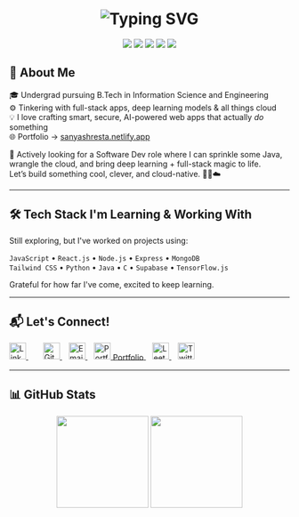 <h1 align="center">
  <img src="https://readme-typing-svg.demolab.com?font=Pacifico&size=30&duration=2500&pause=1000&color=FF6B8B&center=true&vCenter=true&width=435&lines=Hello%2C+I'm+Sanya+Shresta+%F0%9F%8C%9F" alt="Typing SVG" />
</h1>

<p align="center">

  <img src="https://img.shields.io/badge/Loves-AI%20%26%20DL-f9d5e5?style=flat-square&logo=brain&logoColor=white&labelColor=eed3d9" />
  <img src="https://img.shields.io/badge/Cloud-First%20Mindset-cfe8f9?style=flat-square&logo=cloud&logoColor=white&labelColor=bcd4e6" />
  <img src="https://img.shields.io/badge/Made%20with-TensorFlow.js-fbeec1?style=flat-square&logo=tensorflow&logoColor=white&labelColor=f9e79f" />
  <img src="https://img.shields.io/badge/DB-Supabase-d8f3dc?style=flat-square&logo=supabase&logoColor=white&labelColor=95d5b2" />
  <img src="https://img.shields.io/badge/Style-Vibe%20Check%20Passed-f3d1f4?style=flat-square&logo=sparkles&logoColor=white&labelColor=e4bad4" />
</p>


## 💫 About Me

🎓 Undergrad pursuing B.Tech in Information Science and Engineering<br>
⚙️ Tinkering with full-stack apps, deep learning models & all things cloud  
💡 I love crafting smart, secure, AI-powered web apps that actually *do* something  
🌐 Portfolio → [sanyashresta.netlify.app](https://sanyashresta.netlify.app)

🚀 Actively looking for a Software Dev role where I can sprinkle some Java, wrangle the cloud, and bring deep learning + full-stack magic to life.  
Let’s build something cool, clever, and cloud-native. 👩‍💻☁️

---

## 🛠️ Tech Stack I'm Learning & Working With

Still exploring, but I've worked on projects using:  

`JavaScript` • `React.js` • `Node.js` • `Express` • `MongoDB`  
`Tailwind CSS` • `Python` • `Java` • `C` • `Supabase` • `TensorFlow.js`  

Grateful for how far I've come, excited to keep learning.

---

## 📬 Let's Connect!

<p align="left">
  <a href="https://www.linkedin.com/in/sanya-shresta-jathanna" target="_blank" style="margin-right: 15px;">
    <img src="https://img.icons8.com/color/48/linkedin.png" alt="LinkedIn" width="30"/>
  </a>&nbsp;&nbsp;

  <a href="https://github.com/SanyaShresta25" target="_blank">
    <img src="https://img.icons8.com/ios-glyphs/30/000000/github.png" alt="GitHub" width="30"/>
  </a>&nbsp;&nbsp;

  <a href="mailto:shrestasanya@gmail.com" target="_blank">
    <img src="https://img.icons8.com/color/48/gmail-new.png" alt="Email" width="30"/>
  </a>&nbsp;&nbsp;

  <a href="https://sanyashresta.netlify.app" target="_blank">
    <img src="https://img.icons8.com/ios-filled/50/cloud.png" alt="Portfolio" width="30"/>
    <span style="font-size: 14px; vertical-align: middle;">Portfolio</span>
  </a>&nbsp;&nbsp;

  <a href="https://leetcode.com/u/SanyaShresta/" target="_blank">
    <img src="https://upload.wikimedia.org/wikipedia/commons/1/19/LeetCode_logo_black.png" alt="LeetCode" width="30"/>
  </a>&nbsp;&nbsp;

  <a href="https://x.com/sanya_shresta" target="_blank">
    <img src="https://img.icons8.com/ios-filled/50/twitterx.png" alt="Twitter" width="30"/>
  </a>
</p>

---

## 📊 GitHub Stats

<p align="center">
  <img src="https://github-readme-stats.vercel.app/api?username=SanyaShresta25&show_icons=true&custom_title=Sanya's%20GitHub%20Stats&theme=default&bg_color=ffffff&title_color=b28dff&text_color=6e6e6e&icon_color=ffb6b9&border_color=e0c3fc" height="165"/>
  <img src="https://github-readme-stats.vercel.app/api/top-langs/?username=SanyaShresta25&layout=compact&theme=default&bg_color=ffffff&title_color=ffb6b9&text_color=6e6e6e&icon_color=fcd5ce&border_color=e0c3fc" height="165"/>
</p>
